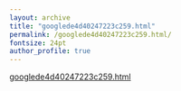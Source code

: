 ```yaml
---
layout: archive
title: "googlede4d40247223c259.html"
permalink: /googlede4d40247223c259.html/
fontsize: 24pt
author_profile: true
---
```


[googlede4d40247223c259.html](https://github.com/luukschmitz/my-website/blob/master/_pages/googlede4d40247223c259.html)
